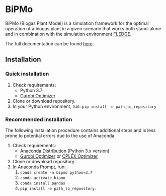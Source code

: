 # BiPMo
BiPMo (Biogas Plant Model) is a simulation framework for the optimal operation of a biogas plant in a given scenario that works both stand-alone and in combination with the simulation environment [FLEDGE](https://tumcreate-estl.github.io/fledge/develop/index.html).

The full documentation can be found [here](https://tum-ens.github.io/bipmo/develop/index.html)

## Installation

### Quick installation

1. Check requirements:
    - Python 3.7
    - [Gurobi Optimizer](http://www.gurobi.com/)
2. Clone or download repository.
3. In your Python environment, run: `pip install -e path_to_repository`

### Recommended installation

The following installation procedure contains additional steps and is less prone to potential errors due to the use of Anaconda.

1. Check requirements:
    - [Anaconda Distribution](https://www.anaconda.com/distribution/) (Python 3.x version)
    - [Gurobi Optimizer](http://www.gurobi.com/) or [CPLEX Optimizer](https://www.ibm.com/analytics/cplex-optimizer)
2. Clone or download repository.
3. In Anaconda Prompt, run:
    1. `conda create -n bipmo python=3.7`
    2. `conda activate bipmo`
    3. `conda install pandas`
    4. `pip install -e path_to_repository`.
